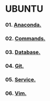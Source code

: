 # UBUNTU

### 01. [Anaconda.](https://github.com/Nouvellie/ubuntu/blob/ubuntu/anaconda.md)
### 02. [Commands.](https://github.com/Nouvellie/ubuntu/blob/ubuntu/commands.md)
### 03. [Database.](https://github.com/Nouvellie/ubuntu/blob/ubuntu/database.md)
### 04. [Git.](https://github.com/Nouvellie/ubuntu/blob/ubuntu/git.md)
### 05. [Service.](https://github.com/Nouvellie/ubuntu/blob/ubuntu/service.md)
### 06. [Vim.](https://github.com/Nouvellie/ubuntu/blob/ubuntu/vim.md)